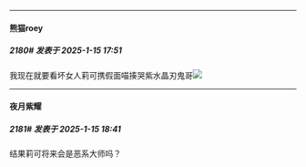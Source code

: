 ﻿
*****

####  熊猫roey  
##### 2180#       发表于 2025-1-15 17:51

我现在就要看坏女人莉可携假面喵揍哭紫水晶刃鬼哥<img src="https://static.saraba1st.com/image/smiley/face2017/062.gif" referrerpolicy="no-referrer">


*****

####  夜月紫耀  
##### 2181#       发表于 2025-1-15 18:41

结果莉可将来会是恶系大师吗？

